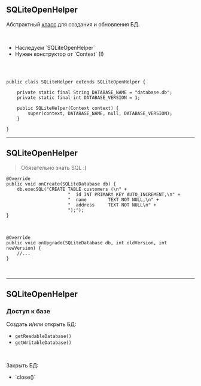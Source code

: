 ## SQLiteOpenHelper

Абстрактный [класс](https://developer.android.com/reference/android/database/sqlite/SQLiteOpenHelper.html) для создания и обновления БД.

<br>

* <!-- .element: class="fragment" data-fragment-index="1" --> Наследуем `SQLiteOpenHelper`
* <!-- .element: class="fragment" data-fragment-index="2" --> Нужен конструктор от `Сontext` (!)

<br>

<pre><code data-trim data-noescape>
public class SQLiteHelper extends SQLiteOpenHelper {
<span class="fragment" data-fragment-index="3">
    private static final String DATABASE_NAME = "database.db";
    private static final int DATABASE_VERSION = 1;</span>
<span class="fragment" data-fragment-index="2">
    public SQLiteHelper(Context context) {
        super(context, DATABASE_NAME, null, DATABASE_VERSION);
    }</span>
    
}
</code></pre>

<!-- .element: class="fragment" data-fragment-index="1" -->

------

## SQLiteOpenHelper

<blockquote class="noveo-warn">
Обязательно знать SQL :(
</blockquote/>
<!-- .element: class="fragment" data-fragment-index="2" -->

```
@Override
public void onCreate(SQLiteDatabase db) {
    db.execSQL("CREATE TABLE customers (\n" +
                       "  id INT PRIMARY KEY AUTO_INCREMENT,\n" +
                       "  name        TEXT NOT NULL,\n" +
                       "  address     TEXT NOT NULL\n" +
                       ");");
}
```

<br>

```
@Override
public void onUpgrade(SQLiteDatabase db, int oldVersion, int newVersion) {
    //...
}
```
<!-- .element: class="fragment" data-fragment-index="1" -->

<br>

------

## SQLiteOpenHelper

### Доступ к базе
Создать и/или открыть БД:
* `getReadableDatabase()`
* `getWritableDatabase()`

<br>

Закрыть БД:<!-- .element: class="fragment" data-fragment-index="1" -->
* <!-- .element: class="fragment" data-fragment-index="1" -->`close()`

